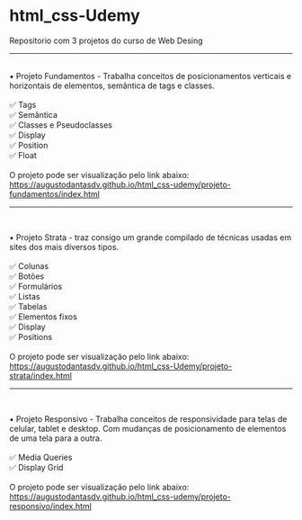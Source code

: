 # html_css-Udemy
 Repositorio com 3 projetos do curso de Web Desing
 <br>
 <hr>
 <br>
 ▪️ Projeto Fundamentos - Trabalha conceitos de posicionamentos verticais e horizontais de elementos, semântica de tags e classes.<br>
 <br>
 ✅ Tags<br>
 ✅ Semântica<br>
 ✅ Classes e Pseudoclasses<br>
 ✅ Display<br>
 ✅ Position<br>
 ✅ Float<br>
 <br>
 O projeto pode ser visualização pelo link abaixo:<br>
 <a href="https://augustodantasdv.github.io/html_css-Udemy/projeto-fundamentos/index.html">https://augustodantasdv.github.io/html_css-udemy/projeto-fundamentos/index.html</a>
 <br>
 <hr>
 <br>
 
 ▪️ Projeto Strata - traz consigo um grande compilado de técnicas usadas em sites dos mais diversos tipos.<br>
 <br>
 ✅ Colunas<br>
	✅ Botões<br>
	✅ Formulários<br>
	✅ Listas<br>
	✅ Tabelas<br>
	✅ Elementos fixos<br>
	✅ Display<br>
	✅ Positions<br>
 <br>
 O projeto pode ser visualização pelo link abaixo:<br>
 <a href="https://augustodantasdv.github.io/html_css-Udemy/projeto-strata/index.html">https://augustodantasdv.github.io/html_css-Udemy/projeto-strata/index.html</a>
 <br>
 <hr>
 <br>
 
 ▪️ Projeto Responsivo - Trabalha conceitos de responsividade para telas de celular, tablet e desktop. Com mudanças de posicionamento de elementos de uma tela para a outra.<br>
 <br>
 ✅ Media Queries<br>
 ✅ Display Grid<br>
 <br>
 O projeto pode ser visualização pelo link abaixo:<br>
 <a href="https://augustodantasdv.github.io/html_css-Udemy/projeto-responsivo/index.html">https://augustodantasdv.github.io/html_css-udemy/projeto-responsivo/index.html</a>
 
 



 
 
